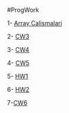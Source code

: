 #ProgWork

1- [Array Calismalari](https://hasangulbaba.github.io/firstRepo/Arraycalismalari.html)

2- [CW3](https://hasangulbaba.github.io/firstRepo/inspector.html)

3- [CW4](https://hasangulbaba.github.io/firstRepo/index.html)

4- [CW5](https://hasangulbaba.github.io/firstRepo/CW_5.html)

5- [HW1](https://hasangulbaba.github.io/firstRepo/HW1.html)

6- [HW2](https://hasangulbaba.github.io/firstRepo/database.html)

7-[CW6](https://hasangulbaba.github.io/firstRepo/cw6.html)
